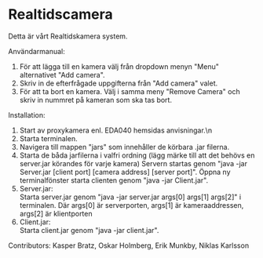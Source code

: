 Realtidscamera  
==============
Detta är vårt Realtidskamera system.

Användarmanual:

1. För att lägga till en kamera välj från dropdown menyn "Menu" alternativet "Add camera".
2. Skriv in de efterfrågade uppgifterna från "Add camera" valet.
3. För att ta bort en kamera. Välj i samma meny "Remove Camera" och skriv in nummret på kameran som ska tas bort.

Installation:

1. Start av proxykamera enl. EDA040 hemsidas anvisningar.\n
2. Starta terminalen.
3. Navigera till mappen "jars" som innehåller de körbara .jar filerna.
4. Starta de båda jarfilerna i valfri ordning
(lägg märke till att det behövs en server.jar körandes för varje kamera)
Servern startas genom "java -jar Server.jar [client port] [camera address] [server port]".
Öppna ny terminalfönster starta clienten genom "java -jar Client.jar".
5. Server.jar:  
Starta server.jar genom "java -jar server.jar args[0] args[1] args[2]"
i terminalen. Där args[0] är serverporten, args[1] är kameraaddressen,
args[2] är klientporten
6. Client.jar:  
Starta client.jar genom "java -jar client.jar".


Contributors: Kasper Bratz, Oskar Holmberg, Erik Munkby, Niklas Karlsson

